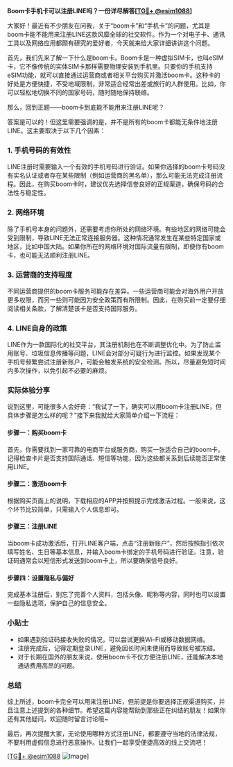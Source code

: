 **Boom卡手机卡可以注册LINE吗？一份详尽解答[[TG💪+ @esim1088](https://t.me/s/esim1088)]**

大家好！最近有不少朋友在问我，关于“boom卡”和“手机卡”的问题，尤其是boom卡能不能用来注册LINE这款风靡全球的社交软件。作为一个对电子卡、通讯工具以及网络应用都颇有研究的爱好者，今天就来给大家详细讲讲这个问题。

首先，我们先来了解一下什么是boom卡。Boom卡是一种虚拟SIM卡，也叫eSIM卡，它不像传统的实体SIM卡那样需要物理安装到手机里。只要你的手机支持eSIM功能，就可以直接通过运营商或者相关平台购买并激活boom卡。这种卡的好处是方便快捷，不受地域限制，非常适合经常出差或旅行的人群使用。比如，你可以轻松地切换不同的国家号码，随时随地保持联络。

那么，回到正题——boom卡到底能不能用来注册LINE呢？

答案是可以的！但这里需要强调的是，并不是所有的boom卡都能无条件地注册LINE。这主要取决于以下几个因素：

### 1. **手机号码的有效性**
LINE注册时需要输入一个有效的手机号码进行验证。如果你选择的boom卡号码没有实名认证或者存在某些限制（例如运营商的黑名单），那么可能无法完成注册流程。因此，在购买boom卡时，建议优先选择信誉良好的正规渠道，确保号码的合法性与稳定性。

### 2. **网络环境**
除了手机号本身的问题外，还需要考虑你所处的网络环境。有些地区的网络可能会受到限制，导致LINE无法正常连接服务器。这种情况通常发生在某些特定国家或地区，比如中国大陆。如果你所在的网络环境对国际流量有限制，即便你有boom卡，也可能无法顺利注册LINE。

### 3. **运营商的支持程度**
不同运营商提供的boom卡服务可能存在差异。一些运营商可能会对海外用户开放更多权限，而另一些则可能因为安全政策而有所限制。因此，在购买前一定要仔细阅读相关条款，了解清楚该卡是否支持国际服务。

### 4. **LINE自身的政策**
LINE作为一款国际化的社交平台，其注册机制也在不断调整优化中。为了防止滥用账号、垃圾信息传播等问题，LINE会对部分可疑行为进行监控。如果发现某个手机号频繁尝试注册新账户，可能会触发系统的安全检测。所以，尽量避免短时间内多次操作，以免引起不必要的麻烦。

### 实际体验分享

说到这里，可能很多人会好奇：“我试了一下，确实可以用boom卡注册LINE，但具体步骤是怎么样的呢？”接下来我就给大家简单介绍一下流程：

#### 步骤一：购买boom卡
首先，你需要找到一家可靠的电商平台或服务商，购买一张适合自己的boom卡。记得检查卡片是否支持国际通话、短信等功能，因为这些都关系到后续能否正常使用LINE。

#### 步骤二：激活boom卡
根据购买页面上的说明，下载相应的APP并按照提示完成激活过程。一般来说，这个环节比较简单，只需输入个人信息即可。

#### 步骤三：注册LINE
当boom卡成功激活后，打开LINE客户端，点击“注册新账户”，然后按照指引依次填写姓名、生日等基本信息，并输入boom卡绑定的手机号码进行验证。注意，验证码通常会以短信形式发送到boom卡上，所以要确保信号良好。

#### 步骤四：设置隐私与偏好
完成基本注册后，别忘了完善个人资料，包括头像、昵称等内容，同时也可以设置一些隐私选项，保护自己的信息安全。

### 小贴士
- 如果遇到验证码接收失败的情况，可以尝试更换Wi-Fi或移动数据网络。
- 注册完成后，记得定期登录LINE，避免因长时间未使用而导致账号被冻结。
- 对于长期在国外的朋友来说，使用boom卡不仅方便注册LINE，还能解决本地通话费用高昂的问题。

### 总结

综上所述，boom卡完全可以用来注册LINE，但前提是你要选择正规渠道购买，并且注意上述提到的各种细节。希望这篇内容能帮助到那些正在纠结的朋友！如果你还有其他疑问，欢迎随时留言讨论哦~

最后，再次提醒大家，无论使用哪种方式注册LINE，都要遵守当地的法律法规，不要利用虚假信息进行恶意操作。让我们一起享受便捷高效的线上交流吧！

[[TG💪+ @esim1088](https://t.me/s/esim1088) ![Image](https://i.postimg.cc/4NQfJmqS/Snipaste-2025-05-13-00-14-12.png)]